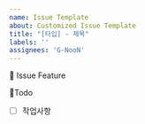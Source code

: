 ```yaml
---
name: Issue Template
about: Customized Issue Template
title: "[타입] - 제목"
labels: ''
assignees: 'G-NooN'
---
```


📕 Issue Feature 
<!-- 작업의 주제, 제목을 입력하세요 (ex. 레이아웃 UI 구현) -->

🧾Todo
<!-- 수행해야 하는 or 수행한 작업 목록을 입력하세요 -->
- [ ] 작업사항
